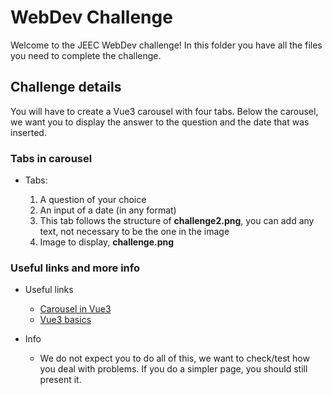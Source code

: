 # WebDev Challenge

Welcome to the JEEC WebDev challenge! In this folder you have all the files you need to complete the challenge.

## Challenge details

You will have to create a Vue3 carousel with four tabs.
Below the carousel, we want you to display the answer to the question and the date that was inserted. 

### Tabs in carousel
- Tabs:

  1. A question of your choice
  2. An input of a date (in any format)
  3. This tab follows the structure of **challenge2.png**, you can add any text, not necessary to be the one in the image 
  4. Image to display, **challenge.png**

### Useful links and more info
- Useful links

  - [Carousel in Vue3](https://ismail9k.github.io/vue3-carousel/examples.html)
  - [Vue3 basics](https://vuejs.org/guide/introduction.html)
- Info
  - We do not expect you to do all of this, we want to check/test how you deal with problems. If you do a simpler page, you should still present it. 
